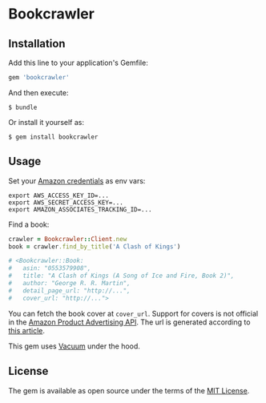 # Bookcrawler

## Installation

Add this line to your application's Gemfile:

```ruby
gem 'bookcrawler'
```

And then execute:

    $ bundle

Or install it yourself as:

    $ gem install bookcrawler

## Usage

Set your [Amazon credentials](https://affiliateprogram.amazon.com/gp/flex/advertising/api/sign-in.html) as env vars:

```
export AWS_ACCESS_KEY_ID=...
export AWS_SECRET_ACCESS_KEY=...
export AMAZON_ASSOCIATES_TRACKING_ID=...
```

Find a book:

```ruby
crawler = Bookcrawler::Client.new
book = crawler.find_by_title('A Clash of Kings')

# <Bookcrawler::Book:
#   asin: "0553579908",
#   title: "A Clash of Kings (A Song of Ice and Fire, Book 2)",
#   author: "George R. R. Martin",
#   detail_page_url: "http://...",
#   cover_url: "http://...">
```

You can fetch the book cover at `cover_url`. Support for covers is not official in the [Amazon Product Advertising API](https://affiliate-program.amazon.com/gp/advertising/api/detail/main.html). The url is generated according to [this article](http://aaugh.com/imageabuse.html).

This gem uses [Vacuum](https://github.com/hakanensari/vacuum) under the hood.

## License

The gem is available as open source under the terms of the [MIT License](http://opensource.org/licenses/MIT).

